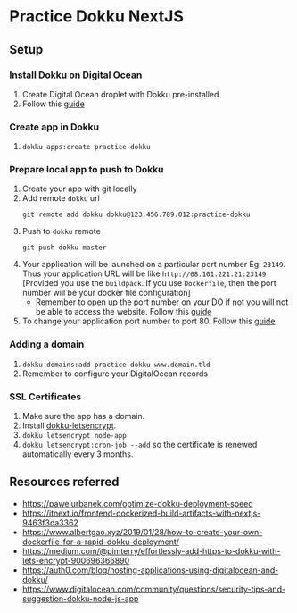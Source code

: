 # Practice Dokku NextJS

## Setup 

### Install Dokku on Digital Ocean 
1. Create Digital Ocean droplet with Dokku pre-installed 
2. Follow this [guide](http://dokku.viewdocs.io/dokku/getting-started/install/digitalocean/)

### Create app in Dokku 
1. `dokku apps:create practice-dokku`

### Prepare local app to push to Dokku 
1. Create your app with git locally 
2. Add remote `dokku` url
    ```
    git remote add dokku dokku@123.456.789.012:practice-dokku
    ```
3. Push to `dokku` remote
    ```
    git push dokku master
    ```
4. Your application will be launched on a particular port number Eg: `23149`. Thus your application URL will be like `http://68.101.221.21:23149` [Provided you use the `buildpack`. If you use `Dockerfile`, then the port number will be your docker file configuration]
   - Remember to open up the port number on your DO if not you will not be able to access the website. Follow this [guide](https://www.digitalocean.com/community/questions/security-tips-and-suggestion-dokku-node-js-app)
5. To change your application port number to port 80. Follow this [guide](https://github.com/dokku/dokku/blob/master/docs/networking/port-management.md)

### Adding a domain 
1. `dokku domains:add practice-dokku www.domain.tld`
2. Remember to configure your DigitalOcean records

### SSL Certificates 
1. Make sure the app has a domain.
2. Install [dokku-letsencrypt](https://github.com/dokku/dokku-letsencrypt).
3. `dokku letsencrypt node-app`
4. `dokku letsencrypt:cron-job --add` so the certificate is renewed automatically every 3 months.


## Resources referred 
- https://pawelurbanek.com/optimize-dokku-deployment-speed
- https://itnext.io/frontend-dockerized-build-artifacts-with-nextjs-9463f3da3362
- https://www.albertgao.xyz/2019/01/28/how-to-create-your-own-dockerfile-for-a-rapid-dokku-deployment/
- https://medium.com/@pimterry/effortlessly-add-https-to-dokku-with-lets-encrypt-900696366890
- https://auth0.com/blog/hosting-applications-using-digitalocean-and-dokku/
- https://www.digitalocean.com/community/questions/security-tips-and-suggestion-dokku-node-js-app

